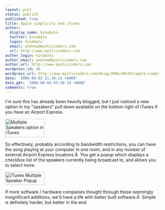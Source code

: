 ```yaml
---
layout: post
status: publish
published: true
title: Apple simplicity and iTunes
author:
  display_name: kinabalu
  twitter: kinabalu
  login: kinabalu
  email: andrew@mysticcoders.com
  url: http://www.mysticcoders.com
author_login: kinabalu
author_email: andrew@mysticcoders.com
author_url: http://www.mysticcoders.com
wordpress_id: 49
wordpress_url: http://www.mysticcoders.com/blog/2006/09/03/apple-simplicity-and-itunes/
date: '2006-09-03 21:30:14 +0000'
date_gmt: '2006-09-04 05:30:14 +0000'
comments: true
---
```

I'm sure this has already been heavily blogged, but I just noticed a new option in my "speakers" pull down available on the bottom right of iTunes if you have an Airport Express.

<img id="image47" src="http://www.mysticcoders.com/wp-content/uploads/2006/09/picture-1.png" alt="Multiple Speakers option in iTunes" width="128" height="60" />

So effectively, probably according to bandwidth restrictions, you can have the song playing at your computer in one room, and in any number of external Airport Express locations.&Acirc;&nbsp; You get a popup which displays a checkbox list of the speakers currently being broadcast to, and allows you to select more:

<img id="image48" src="http://www.mysticcoders.com/wp-content/uploads/2006/09/picture-2.png" alt="iTunes Multiple Speaker Popup" width="128" height="42" />

If more software / hardware companies thought through these seemingly insignificant additions, we'd have a life with better built software.&Acirc;&nbsp; Simple is definitely harder, but better in the end.
